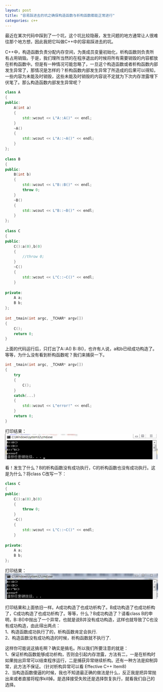 ```yaml
---
layout: post
title: "容易踩进去的坑之确保构造函数与析构函数都能正常进行"
categories: c++
---
```


最近在某次代码中踩到了一个坑，这个坑比较隐蔽，发生问题的地方通常让人很难往那个地方想，因此我把它叫做C++中的容易踩进去的坑。  

C++中，构造函数负责分配内存空间，为类成员变量初始化，析构函数则负责所有占用销毁。于是，我们理所当然的在程序退出的时候将所有需要销毁的内容都放在析构函数中。但是有一种情况可能忽略了，一旦这个构造函数或者析构函数内部发生异常了，那情况是怎样的？析构函数内部发生异常了所造成的后果可以得知，一些内容为未能及时销毁，这些未能及时销毁的内容说不定就为下次内存泄露埋下伏笔了。那么构造函数内部发生异常呢？  

``` c++
class A  
{  
public:  
    A(int a)  
    {  
        std::wcout << L"A::A()" << endl;   
    }  
    ~A()  
    {  
        std::wcout << L"A::~A()" << endl;  
    }  
};  
  
class B  
{  
public:  
    B(int b)  
    {  
        std::wcout << L"B::B()" << endl;  
        throw 0;  
    }  
    ~B()  
    {  
        std::wcout << L"B::~B()" << endl;  
    }  
};  
  
class C  
{  
public:  
    C():a(0),b(0)  
    {  
        //throw 0;  
    }  
    ~C()  
    {  
        std::wcout << L"C::~C()" << endl;  
    }  
  
private:  
    A a;  
    B b;  
};  
  
int _tmain(int argc, _TCHAR* argv[])  
{  
    C();  
    return 0;  
}  
```

上面的代码运行后，只打出了A::A() B::B()，也许有人说，a和b已经成功构造了。等等，为什么没有看到析构函数呢？我们来捕获一下。  

``` c++
int _tmain(int argc, _TCHAR* argv[])  
{  
    try  
    {  
        C();  
    }  
    catch(...)  
    {  
        std::wcout << L"error!" << endl;  
    }  
    return 0;  
}  
```

打印结果：  
![alt text](/img/2013-05-06-1.jpg)

看！发生了什么？B的析构函数没有成功执行，C的析构函数也没有成功执行。这是为什么？将class C改写一下：  

``` c++
class C  
{  
public:  
    C():a(0),b(0)  
    {  
        throw 0;  
    }  
    ~C()  
    {  
        std::wcout << L"C::~C()" << endl;  
    }  
  
private:  
    A a;  
    B b;  
};  
```

打印结果：  
![alt text](/img/2013-05-06-2.jpg)

打印结果和上面依旧一样。A成功构造了也成功析构了。B成功构造了也成功析构了，C成功构造了也成功析构了。等等，什么？B成功构造了？请看class B的申明，B::B()中抛出了一个异常，也就是说B并没有成功构造，这样也就导致了C也没有成功构造，由此得出两点：  
1、构造函数成功执行了的，析构函数肯定会执行.  
2、构造函数没有成功构造的时候，析构函数就不执行了.  

这样你可能说这搞毛啊？确实是搞毛。所以我们所要注意的就是：  
1、保证析构函数能够成功析构，否则会引起内存泄露，方法有二，一是在析构时如果抛出异常可以结束程序运行，二是捕获异常继续析构。还有一种方法是抑制异常，此方法不保证。（针对析构异常可以看 Effective C++ Item8)  
2、当构造函数傻逼的时候，我也不知道最正确的做法是什么，反正我是把异常抛出来或者直接将程序kill掉。是选择接受失败还是选择恢复执行，就看我们自己的选择。
